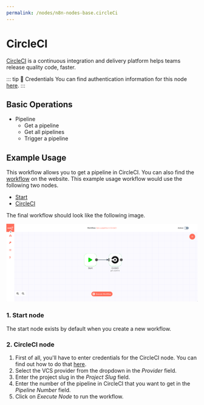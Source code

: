 ```yaml
---
permalink: /nodes/n8n-nodes-base.circleCi
---
```


# CircleCI

[CircleCI](https://circleci.com/) is a continuous integration and delivery platform helps teams release quality code, faster. 

::: tip 🔑 Credentials
You can find authentication information for this node [here](../../../credentials/CircleCI/README.md).
:::

## Basic Operations

- Pipeline
    - Get a pipeline
    - Get all pipelines
    - Trigger a pipeline

## Example Usage

This workflow allows you to get a pipeline in CircleCI. You can also find the [workflow](https://n8n.io/workflows/454) on the website. This example usage workflow would use the following two nodes.
- [Start](../../core-nodes/Start/README.md)
- [CircleCI]()

The final workflow should look like the following image.

![A workflow with the CircleCI node](./workflow.png)

### 1. Start node

The start node exists by default when you create a new workflow.

### 2. CircleCI node

1. First of all, you'll have to enter credentials for the CircleCI node. You can find out how to do that [here](../../../credentials/CircleCI/README.md).
2. Select the VCS provider from the dropdown in the *Provider* field.
3. Enter the project slug in the *Project Slug* field.
4. Enter the number of the pipeline in CircleCI that you want to get in the *Pipeline Number* field.
5. Click on *Execute Node* to run the workflow.
